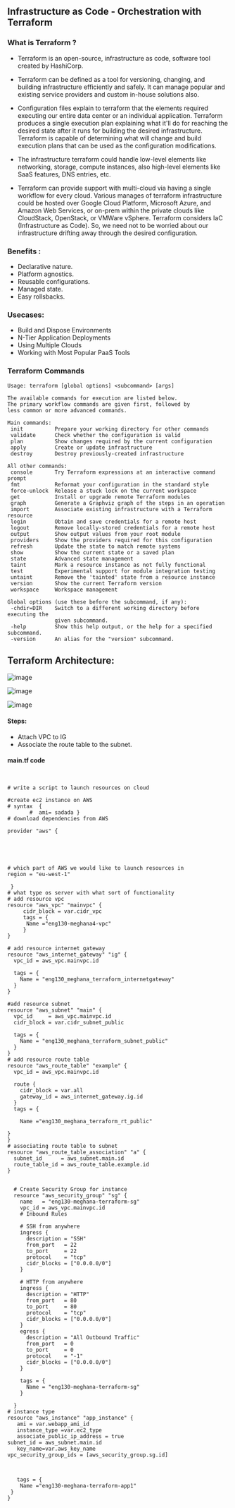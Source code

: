 ## Infrastructure as Code - Orchestration with Terraform

### What is Terraform ?
- Terraform is an open-source, infrastructure as code, software tool created by HashiCorp.

- Terraform can be defined as a tool for versioning, changing, and building infrastructure efficiently and safely. It can manage popular and existing service providers and custom in-house solutions also.

- Configuration files explain to terraform that the elements required executing our entire data center or an individual application. Terraform produces a single execution plan explaining what it'll do for reaching the desired state after it runs for building the desired infrastructure. Terraform is capable of determining what will change and build execution plans that can be used as the configuration modifications.

- The infrastructure terraform could handle low-level elements like networking, storage, compute instances, also high-level elements like SaaS features, DNS entries, etc.

- Terraform can provide support with multi-cloud via having a single workflow for every cloud. Various manages of terraform infrastructure could be hosted over Google Cloud Platform, Microsoft Azure, and Amazon Web Services, or on-prem within the private clouds like CloudStack, OpenStack, or VMWare vSphere. Terraform considers IaC (Infrastructure as Code). So, we need not to be worried about our infrastructure drifting away through the desired configuration.
 
 ### Benefits :
 - Declarative nature.
 - Platform agnostics.
 - Reusable configurations.
 - Managed state.
 - Easy rollsbacks.

### Usecases:
- Build and Dispose Environments
- N-Tier Application Deployments
- Using Multiple Clouds
- Working with Most Popular PaaS Tools

 ### Terraform Commands
 ```
 Usage: terraform [global options] <subcommand> [args]

The available commands for execution are listed below.
The primary workflow commands are given first, followed by
less common or more advanced commands.

Main commands:
  init          Prepare your working directory for other commands
  validate      Check whether the configuration is valid
  plan          Show changes required by the current configuration
  apply         Create or update infrastructure
  destroy       Destroy previously-created infrastructure

All other commands:
  console       Try Terraform expressions at an interactive command prompt
  fmt           Reformat your configuration in the standard style
  force-unlock  Release a stuck lock on the current workspace
  get           Install or upgrade remote Terraform modules
  graph         Generate a Graphviz graph of the steps in an operation
  import        Associate existing infrastructure with a Terraform resource
  login         Obtain and save credentials for a remote host
  logout        Remove locally-stored credentials for a remote host
  output        Show output values from your root module
  providers     Show the providers required for this configuration
  refresh       Update the state to match remote systems
  show          Show the current state or a saved plan
  state         Advanced state management
  taint         Mark a resource instance as not fully functional
  test          Experimental support for module integration testing
  untaint       Remove the 'tainted' state from a resource instance
  version       Show the current Terraform version
  workspace     Workspace management

Global options (use these before the subcommand, if any):
  -chdir=DIR    Switch to a different working directory before executing the
                given subcommand.
  -help         Show this help output, or the help for a specified subcommand.
  -version      An alias for the "version" subcommand.

 ```
 ## Terraform Architecture:

![image](https://user-images.githubusercontent.com/97250268/202471468-1c1c1bb1-2c1d-4c76-a506-71744d957ab4.png)

![image](https://user-images.githubusercontent.com/97250268/202480098-0fe3c7ef-4024-4819-b6a6-30ca66c78dfc.png)


![image](https://user-images.githubusercontent.com/97250268/202479452-d1718426-02e6-4854-9c8e-c6dc800f7c67.png)



#### Steps:
- Attach VPC to IG
- Associate the route table to the subnet. 



#### main.tf code

```


# write a script to launch resources on cloud

#create ec2 instance on AWS
# syntax  {
       #  ami= sadada }
# download dependencies from AWS

provider "aws" {


   


# which part of AWS we would like to launch resources in
region = "eu-west-1"

 }
# what type os server with what sort of functionality
# add resource vpc
resource "aws_vpc" "mainvpc" {
     cidr_block = var.cidr_vpc
     tags = {
      Name ="eng130-meghana4-vpc"
     }
}

# add resource internet gateway
resource "aws_internet_gateway" "ig" {
  vpc_id = aws_vpc.mainvpc.id

  tags = {
    Name = "eng130_meghana_terraform_internetgateway"
  }
}

#add resource subnet
resource "aws_subnet" "main" {
  vpc_id     = aws_vpc.mainvpc.id
  cidr_block = var.cidr_subnet_public

  tags = {
    Name = "eng130_meghana_terraform_subnet_public"
  }
}
# add resource route table
resource "aws_route_table" "example" {
  vpc_id = aws_vpc.mainvpc.id

  route {
    cidr_block = var.all
    gateway_id = aws_internet_gateway.ig.id
  }
  tags = {
     
    Name ="eng130_meghana_terraform_rt_public"

}
}
# associating route table to subnet
resource "aws_route_table_association" "a" {
  subnet_id      = aws_subnet.main.id
  route_table_id = aws_route_table.example.id
}


  # Create Security Group for instance
  resource "aws_security_group" "sg" {
    name   = "eng130-meghana-terraform-sg"
    vpc_id = aws_vpc.mainvpc.id
    # Inbound Rules

    # SSH from anywhere
    ingress {
      description = "SSH"
      from_port   = 22
      to_port     = 22
      protocol    = "tcp"
      cidr_blocks = ["0.0.0.0/0"]
    }

    # HTTP from anywhere
    ingress {
      description = "HTTP"
      from_port   = 80
      to_port     = 80
      protocol    = "tcp"
      cidr_blocks = ["0.0.0.0/0"]
    }
    egress {
      description = "All Outbound Traffic"
      from_port   = 0
      to_port     = 0
      protocol    = "-1"
      cidr_blocks = ["0.0.0.0/0"]
    }

    tags = {
      Name = "eng130-meghana-terraform-sg"
    }

  }
# instance type
resource "aws_instance" "app_instance" {
   ami = var.webapp_ami_id
   instance_type =var.ec2_type
   associate_public_ip_address = true
subnet_id = aws_subnet.main.id
   key_name=var.aws_key_name   
vpc_security_group_ids = [aws_security_group.sg.id]
  
  

   tags = {
    Name ="eng130-meghana-terraform-app1"
 }
}



```

 
